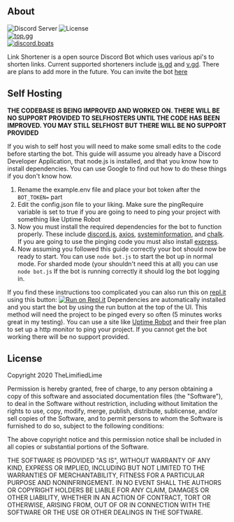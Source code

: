 ## About

![Discord Server](https://img.shields.io/badge/Discord-dsc.gg/sea-brightgreen?style=for-the-badge)
![License](https://img.shields.io/badge/license-MIT-blue?style=for-the-badge)  
[![top.gg](https://top.gg/api/widget/755474829364428840.svg)](https://top.gg/bot/755474829364428840)  
[![discord.boats](https://discord.boats/api/widget/755474829364428840)](https://discord.boats/bot/755474829364428840)

Link Shortener is a open source Discord Bot which uses various api's to shorten links. Current supported shorteners include [is.gd](https://is.gd) and [v.gd](https://v.gd). There are plans to add more in the future. You can invite the bot [here](https://dsc.gg/link)

## Self Hosting

**THE CODEBASE IS BEING IMPROVED AND WORKED ON. THERE WILL BE NO SUPPORT PROVIDED TO SELFHOSTERS UNTIL THE CODE HAS BEEN IMPROVED. YOU MAY STILL SELFHOST BUT THERE WILL BE NO SUPPORT PROVIDED**

If you wish to self host you will need to make some small edits to the code before starting the bot. This guide will assume you already have a Discord Developer Application, that node.js is installed, and that you know how to install dependencies. You can use Google to find out how to do these things if you don't know how.

1. Rename the example.env file and place your bot token after the `BOT_TOKEN=` part
2. Edit the config.json file to your liking. Make sure the pingRequire variable is set to true if you are going to need to ping your project with something like Uptime Robot
3. Now you must install the required dependencies for the bot to function properly. These include [discord.js](https://www.npmjs.com/package/discord.js), [axios](https://www.npmjs.com/package/axios), [systeminformation](https://www.npmjs.com/package/systeminformation), and [chalk](https://www.npmjs.com/package/chalk). If you are going to use the pinging code you must also install [express](https://www.npmjs.com/package/express).
4. Now assuming you followed this guide correctly your bot should now be ready to start. You can use `node bot.js` to start the bot up in normal mode. For sharded mode (your shouldn't need this at all) you can use `node bot.js` If the bot is running correctly it should log the bot logging in.

If you find these instructions too complicated you can also run this on [repl.it](https://repl.it) using this button:
[![Run on Repl.it](https://repl.it/badge/github/TheLimifiedLime/Link-Shortener-Bot)](https://repl.it/github/TheLimifiedLime/Link-Shortener-Bot)
Dependencies are automatically installed and you start the bot by using the run button at the top of the UI. This method will need the project to be pinged every so often (5 minutes works great in my testing). You can use a site like [Uptime Robot](https://uptimerobot.com) and their free plan to set up a http monitor to ping your project. If you cannot get the bot working there will be no support provided.

## License

Copyright 2020 TheLimifiedLime

Permission is hereby granted, free of charge, to any person obtaining a copy of this software and associated documentation files (the "Software"), to deal in the Software without restriction, including without limitation the rights to use, copy, modify, merge, publish, distribute, sublicense, and/or sell copies of the Software, and to permit persons to whom the Software is furnished to do so, subject to the following conditions:

The above copyright notice and this permission notice shall be included in all copies or substantial portions of the Software.

THE SOFTWARE IS PROVIDED "AS IS", WITHOUT WARRANTY OF ANY KIND, EXPRESS OR IMPLIED, INCLUDING BUT NOT LIMITED TO THE WARRANTIES OF MERCHANTABILITY, FITNESS FOR A PARTICULAR PURPOSE AND NONINFRINGEMENT. IN NO EVENT SHALL THE AUTHORS OR COPYRIGHT HOLDERS BE LIABLE FOR ANY CLAIM, DAMAGES OR OTHER LIABILITY, WHETHER IN AN ACTION OF CONTRACT, TORT OR OTHERWISE, ARISING FROM, OUT OF OR IN CONNECTION WITH THE SOFTWARE OR THE USE OR OTHER DEALINGS IN THE SOFTWARE.
